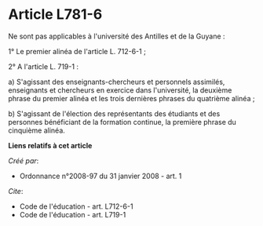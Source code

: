 # Article L781-6

Ne sont pas applicables à l'université des Antilles et de la Guyane : 

1° Le premier alinéa de l'article L. 712-6-1 ; 

2° A l'article L. 719-1 : 

a) S'agissant des enseignants-chercheurs et personnels assimilés, enseignants et chercheurs en exercice dans l'université, la
deuxième phrase du premier alinéa et les trois dernières phrases du quatrième alinéa ; 

b) S'agissant de l'élection des représentants des étudiants et des personnes bénéficiant de la formation continue, la
première phrase du cinquième alinéa.

**Liens relatifs à cet article**

_Créé par_:

  - Ordonnance n°2008-97 du 31 janvier 2008 - art. 1

_Cite_:

  - Code de l'éducation - art. L712-6-1
  - Code de l'éducation - art. L719-1
